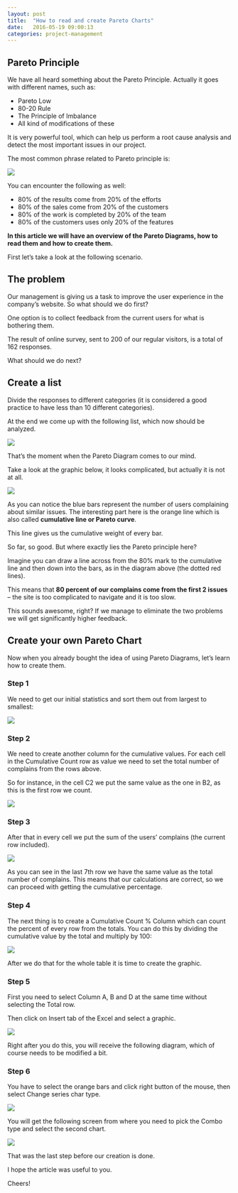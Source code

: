 ```yaml
---
layout: post
title:  "How to read and create Pareto Charts"
date:   2016-05-19 09:00:13
categories: project-management
---
```


## Pareto Principle

We have all heard something about the Pareto Principle. Actually it goes with different names, such as:

* Pareto Low
* 80-20 Rule
* The Principle of Imbalance
* All kind of modifications of these

It is very powerful tool, which can help us perform a root cause analysis and detect the most important issues in our project.

The most common phrase related to Pareto principle is:

<img src="{{ site.baseurl }}/images/80-20.jpg"  >


You can encounter the following as well:

* 80% of the results come from 20% of the efforts
* 80% of the sales come from 20% of the customers
* 80% of the work is completed by 20% of the team
* 80% of the customers uses only 20% of the features

**In this article we will have an overview of the Pareto Diagrams, how to read them and how to create them.**

First let’s take a look at the following scenario.

## The problem

Our management is giving us a task to improve the user experience in the company’s website. So what should we do first?

One option is to collect feedback from the current users for what is bothering them.

The result of online survey, sent to 200 of our regular visitors, is a total of 162 responses.

What should we do next?

## Create a list

Divide the responses to different categories (it is considered a good practice to have less than 10 different categories).

At the end we come up with the following list, which now should be analyzed.

<img src="{{ site.baseurl }}/images/g1.jpg">

That’s the moment when the Pareto Diagram comes to our mind.

Take a look at the graphic below, it looks complicated, but actually it is not at all.

<img src="{{ site.baseurl }}/images/pareto-graphic.png"> 

As you can notice the blue bars represent the number of users complaining about similar issues. The interesting part here is the orange line which is also called **cumulative line or Pareto curve**.

This line gives us the cumulative weight of every bar.

So far, so good. But where exactly lies the Pareto principle here?

Imagine you can draw a line across from the 80% mark to the cumulative line and then down into the bars, as in the diagram above (the dotted red lines).

This means that **80 percent of our complains come from the first 2 issues** – the site is too complicated to navigate and it is too slow.

This sounds awesome, right?  If we manage to eliminate the two problems we will get significantly higher feedback.

## Create your own Pareto Chart

Now when you already bought the idea of using Pareto Diagrams, let’s learn how to create them.

### Step 1

We need to get our initial statistics and sort them out from largest to smallest:

<img src="{{ site.baseurl }}/images/sorted-data.jpg">

### Step 2

We need to create another column for the cumulative values. For each cell in the Cumulative Count row as value we need to set the total number of complains from the rows above.

So for instance, in the cell C2 we put the same value as the one in B2, as this is the first row we count.

<img src="{{ site.baseurl }}/images/pareto-cumulative.png">  

### Step 3

After that in every cell we put the sum of the users’ complains (the current row included).

<img src="{{ site.baseurl }}/images/pareto-cumulative-done.png">  

As you can see in the last 7th row we have the same value as the total number of complains. This means that our calculations are correct, so we can proceed with getting the cumulative percentage.

### Step 4

The next thing is to create a Cumulative Count % Column which can count the percent of every row from the totals. You can do this by dividing the cumulative value by the total and multiply by 100:

<img src="{{ site.baseurl }}/images/cumulative-2.jpg">  


After we do that for the whole table it is time to create the graphic.

### Step 5

First you need to select Column A, B and D at the same time without selecting the Total row.

Then click on Insert tab of the Excel and select a graphic.

<img src="{{ site.baseurl }}/images/pareto-diagram.png">

Right after you do this, you will receive the following diagram, which of course needs to be modified a bit.

### Step 6

You have to select the orange bars and click right button of the mouse, then select Change series char type.

<img src="{{ site.baseurl }}/images/pareto-chart.png">  


You will get the following screen from where you need to pick the Combo type and select the second chart.

<img src="{{ site.baseurl }}/images/pareto-setting.png">  


That was the last step before our creation is done.

I hope the article was useful to you.

Cheers!